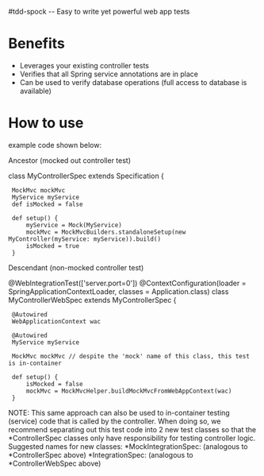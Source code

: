 #tdd-spock -- Easy to write yet powerful web app tests 

# Benefits
  * Leverages your existing controller tests
  * Verifies that all Spring service annotations are in place
  * Can be used to verify database operations (full access to database is available)


# How to use


 example code shown below: 
 
 
 Ancestor (mocked out controller test)
 
 class MyControllerSpec extends Specification {
 
 
     MockMvc mockMvc
     MyService myService
     def isMocked = false
 
     def setup() {
         myService = Mock(MyService)
         mockMvc = MockMvcBuilders.standaloneSetup(new MyController(myService: myService)).build()
         isMocked = true
     }
 
 
 Descendant (non-mocked controller test) 
 
 @WebIntegrationTest(['server.port=0'])
 @ContextConfiguration(loader = SpringApplicationContextLoader, classes = Application.class)
 class MyControllerWebSpec extends MyControllerSpec {
 
     @Autowired
     WebApplicationContext wac
 
     @Autowired
     MyService myService
 
     MockMvc mockMvc // despite the 'mock' name of this class, this test is in-container
 
     def setup() {
         isMocked = false
         mockMvc = MockMvcHelper.buildMockMvcFromWebAppContext(wac)
     }


NOTE: This same approach can also be used to in-container testing (service) code that is called by the controller.
When doing so, we recommend separating out this test code into 2 new test classes so that the *ControllerSpec
 classes only have responsibility for testing controller logic. Suggested names for new classes: 
 *MockIntegrationSpec: (analogous to *ControllerSpec above) 
 *IntegrationSpec: (analogous to *ControllerWebSpec above) 
 